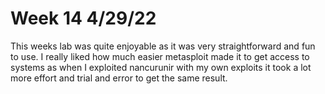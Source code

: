 # Week 14 4/29/22
This weeks lab was quite enjoyable as it was very straightforward and fun to use.
I really liked how much easier metasploit made it to get access to systems
as when I exploited nancurunir with my own exploits it took a lot more
effort and trial and error to get the same result.
